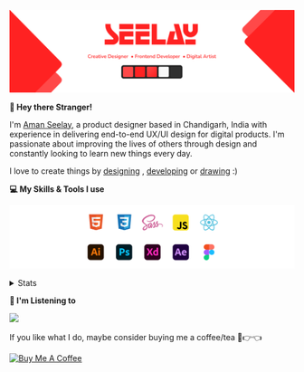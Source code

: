[![banner](./images/seelay.svg)](https://www.seelay.in)

**👋 Hey there Stranger!**

I'm [Aman Seelay](https://www.seelay.in), a product designer based in Chandigarh, India with experience in delivering end-to-end UX/UI design for digital products. I'm passionate about improving the lives of others through design and constantly looking to learn new things every day.

I love to create things by [designing](https://www.seelay.in/#work) , [developing](https://www.seelay.in/#projects) or [drawing](https://art.seelay.in) :)

**💻 My Skills & Tools I use**

[![banner](./images/skills&tools.svg)](https://www.seelay.in/about)

<details>
  <summary>Stats</summary>

---

<!--START_SECTION:waka-->
![Profile Views](http://img.shields.io/badge/Profile%20Views-1-blue)

**🐱 My GitHub Data** 

> 🏆 267 Contributions in the Year 2022
 > 
> 📦 663.0 kB Used in GitHub's Storage 
 > 
> 💼 Opted to Hire
 > 
> 📜 2 Public Repositories 
 > 
> 🔑 34 Private Repositories  
 > 
**I'm a Night 🦉** 

```text
🌞 Morning    138 commits    ████░░░░░░░░░░░░░░░░░░░░░   16.57% 
🌆 Daytime    133 commits    ████░░░░░░░░░░░░░░░░░░░░░   15.97% 
🌃 Evening    257 commits    ███████░░░░░░░░░░░░░░░░░░   30.85% 
🌙 Night      305 commits    █████████░░░░░░░░░░░░░░░░   36.61%

```
📅 **I'm Most Productive on Monday** 

```text
Monday       157 commits    ████░░░░░░░░░░░░░░░░░░░░░   18.85% 
Tuesday      86 commits     ██░░░░░░░░░░░░░░░░░░░░░░░   10.32% 
Wednesday    111 commits    ███░░░░░░░░░░░░░░░░░░░░░░   13.33% 
Thursday     149 commits    ████░░░░░░░░░░░░░░░░░░░░░   17.89% 
Friday       117 commits    ███░░░░░░░░░░░░░░░░░░░░░░   14.05% 
Saturday     91 commits     ██░░░░░░░░░░░░░░░░░░░░░░░   10.92% 
Sunday       122 commits    ███░░░░░░░░░░░░░░░░░░░░░░   14.65%

```


📊 **This Week I Spent My Time On** 

```text
⌚︎ Time Zone: Asia/Kolkata

💬 Programming Languages: 
Other                    3 hrs 41 mins       ███████████████████████░░   94.91% 
Markdown                 7 mins              ░░░░░░░░░░░░░░░░░░░░░░░░░   3.14% 
JavaScript               2 mins              ░░░░░░░░░░░░░░░░░░░░░░░░░   1.07% 
CSS                      2 mins              ░░░░░░░░░░░░░░░░░░░░░░░░░   0.87% 
JSON                     0 secs              ░░░░░░░░░░░░░░░░░░░░░░░░░   0.02%

🔥 Editors: 
Browser                  3 hrs 41 mins       ███████████████████████░░   94.91% 
VS Code                  11 mins             █░░░░░░░░░░░░░░░░░░░░░░░░   5.09%

💻 Operating System: 
Windows                  3 hrs 53 mins       █████████████████████████   100.0%

```

**I Mostly Code in JavaScript** 

```text
JavaScript               27 repos            ███████████████████░░░░░░   77.14% 
TypeScript               8 repos             █████░░░░░░░░░░░░░░░░░░░░   22.86%

```



 Last Updated on 06/09/2022 07:23:17 UTC
<!--END_SECTION:waka-->

---

 </details>

**🎵 I'm Listening to**

<object data="https://now-play.vercel.app/api/generate?uid=7a17a86e-d6b7-43b5-8d9c-1d6dae42a779" >

  <img src="https://now-play.vercel.app/api/generate?uid=7a17a86e-d6b7-43b5-8d9c-1d6dae42a779" />

</object>

If you like what I do, maybe consider buying me a coffee/tea 🥺👉👈

<a href="https://www.buymeacoffee.com/seelay" target="_blank"><img src="https://cdn.buymeacoffee.com/buttons/v2/default-red.png" alt="Buy Me A Coffee" width="150" ></a>
